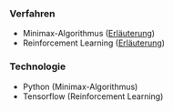 ### Verfahren
- Minimax-Algorithmus ([Erläuterung](https://de.wikipedia.org/wiki/Minimax-Algorithmus))
- Reinforcement Learning ([Erläuterung](https://de.wikipedia.org/wiki/Best%C3%A4rkendes_Lernen))

### Technologie
- Python (Minimax-Algorithmus)
- Tensorflow (Reinforcement Learning)